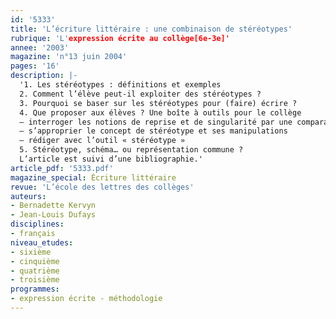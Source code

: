```yaml
---
id: '5333'
title: 'L’écriture littéraire : une combinaison de stéréotypes'
rubrique: 'L'expression écrite au collège[6e-3e]'
annee: '2003'
magazine: 'n°13 juin 2004'
pages: '16'
description: |-
  '1. Les stéréotypes : définitions et exemples
  2. Comment l’élève peut-il exploiter des stéréotypes ?
  3. Pourquoi se baser sur les stéréotypes pour (faire) écrire ?
  4. Que proposer aux élèves ? Une boîte à outils pour le collège
  – interroger les notions de reprise et de singularité par une comparaison de textes
  – s’approprier le concept de stéréotype et ses manipulations
  – rédiger avec l’outil « stéréotype »
  5. Stéréotype, schéma… ou représentation commune ?
  L’article est suivi d’une bibliographie.'
article_pdf: '5333.pdf'
magazine_special: Écriture littéraire
revue: 'L’école des lettres des collèges'
auteurs:
- Bernadette Kervyn
- Jean-Louis Dufays
disciplines:
- français
niveau_etudes:
- sixième
- cinquième
- quatrième
- troisième
programmes:
- expression écrite - méthodologie
---
```

